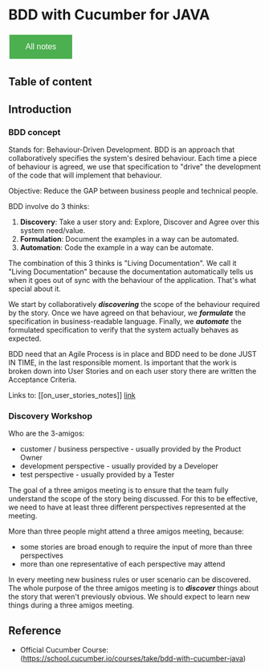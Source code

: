 # BDD with Cucumber for JAVA

<style>
  .back-button {
    background-color: #4CAF50; /* Green */
    border: none;
    color: white;
    padding: 15px 32px;
    text-align: center;
    text-decoration: none;
    display: inline-block;
    font-size: 16px;
    margin: 4px 2px;
    cursor: pointer;
  }
</style>

<button class="back-button" onclick="window.location.href='https://matiaspakua.github.io/tech.notes.io'">All notes</button>

## Table of content 


## Introduction

### BDD concept

Stands for: Behaviour-Driven Development. BDD is an approach that collaboratively specifies the system's desired behaviour. Each time a piece of behaviour is agreed, we use that specification to "drive" the development of the code that will implement that behaviour.

Objective: Reduce the GAP between business people and technical people.

BDD involve do 3 thinks:

1. **Discovery**: Take a user story and: Explore, Discover and Agree over this system need/value.
2. **Formulation**: Document the examples in a way can be automated.
3. **Automation**: Code the example in a way can be automate.

The combination of this 3 thinks is "Living Documentation". We call it "Living Documentation" because the documentation automatically tells us when it goes out of sync with the behaviour of the application. That's what special about it.

We start by collaboratively _**discovering**_ the scope of the behaviour required by the story. Once we have agreed on that behaviour, we **_formulate_** the specification in business-readable language. Finally, we **_automate_** the formulated specification to verify that the system actually behaves as expected.

BDD need that an Agile Process is in place and BDD need to be done JUST IN TIME, in the last responsible moment. Is important that the work is broken down into User Stories and on each user story there are written the Acceptance Criteria.

Links to: [[on_user_stories_notes]] [link](/pages/on_user_stories_notes.md)

### Discovery Workshop

Who are the 3-amigos:

- customer / business perspective - usually provided by the Product Owner
- development perspective - usually provided by a Developer
- test perspective - usually provided by a Tester

The goal of a three amigos meeting is to ensure that the team fully understand the scope of the story being discussed. For this to be effective, we need to have at least three different perspectives represented at the meeting.

More than three people might attend a three amigos meeting, because:

- some stories are broad enough to require the input of more than three perspectives
- more than one representative of each perspective may attend

In every meeting new business rules or user scenario can be discovered. The whole purpose of the three amigos meeting is to **_discover_** things about the story that weren't previously obvious. We should expect to learn new things during a three amigos meeting.
## Reference

 * Official Cucumber Course: (https://school.cucumber.io/courses/take/bdd-with-cucumber-java)